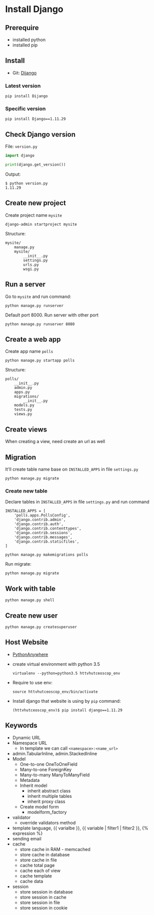 # Install Django

## Prerequire

- installed python
- installed pip

## Install

- Git: [Dijango](https://github.com/django/django.git)

### Latest version

```console
pip install Dijango
```

### Specific version

```console
pip install Django==1.11.29
```

## Check Django version

File: `version.py`

```python
import django

print(django.get_version())
```

Output:

```console
$ python version.py
1.11.29
```

## Create new project

Create project name `mysite`

```console
django-admin startproject mysite
```

Structure:

```console
mysite/
    manage.py
    mysite/
        __init__.py
        settings.py
        urls.py
        wsgi.py
```

## Run a server

Go to `mysite` and run command:

```console
python manage.py runserver
```

Default port 8000. Run server with other port

```console
python manage.py runserver 8080
```

## Create a web app

Create app name `polls`

```console
python manage.py startapp polls
```

Structure:

```console
polls/
    __init__.py
    admin.py
    apps.py
    migrations/
        __init__.py
    models.py
    tests.py
    views.py
```

## Create views

When creating a view, need create an url as well

## Migration

It'll create table name base on `INSTALLED_APPS` in file `settings.py`

```console
python manage.py migrate
```

### Create new table

Declare tables in `INSTALLED_APPS` in file `settings.py` and run command

```console
INSTALLED_APPS = [
    'polls.apps.PollsConfig',
    'django.contrib.admin',
    'django.contrib.auth',
    'django.contrib.contenttypes',
    'django.contrib.sessions',
    'django.contrib.messages',
    'django.contrib.staticfiles',
]
```

```console
python manage.py makemigrations polls
```

Run migrate:

```console
python manage.py migrate
```

## Work with table

```console
python manage.py shell
```

## Create new user

```console
python manage.py createsuperuser
```

## Host Website

- [PythonAnywhere](https://www.pythonanywhere.com/)
- create virtual environment with python 3.5

  ```console
  virtualenv --python=python3.5 httvhutceoscop_env
  ```

- Require to use env:

  ```console
  source httvhutceoscop_env/bin/activate
  ```

- Install django that website is using by `pip` command:

  ```console
  (httvhutceoscop_env)$ pip install django==1.11.29
  ```

## Keywords

- Dynamic URL
- Namespace URL
  - In template we can call `<namespace>:<name_url>`
- admin.TabularInline, admin.StackedInline
- Model
  - One-to-one OneToOneField
  - Many-to-one ForeignKey
  - Many-to-many ManyToManyField
  - Metadata
  - Inherit model
    - inherit abstract class
    - inherit multiple tables
    - inherit proxy class
  - Create model form
    - modelform_factory
- validator
  - override validators method
- template language, {{ varialbe }}, {{ variable | filter1 | filter2 }}, {% expression %}
- sending email
- cache
  - store cache in RAM - memcached
  - store cache in database
  - store cache in file
  - cache total page
  - cache each of view
  - cache template
  - cache data
- session
  - store session in database
  - store session in cache
  - store session in file
  - store session in cookie

